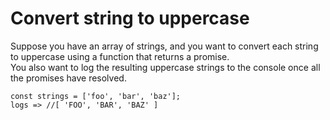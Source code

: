 # Convert string to uppercase
Suppose you have an array of strings, and you want to convert each string to uppercase using a function that returns a promise.   
You also want to log the resulting uppercase strings to the console once all the promises have resolved.  

```
const strings = ['foo', 'bar', 'baz'];
logs => //[ 'FOO', 'BAR', 'BAZ' ]
```
